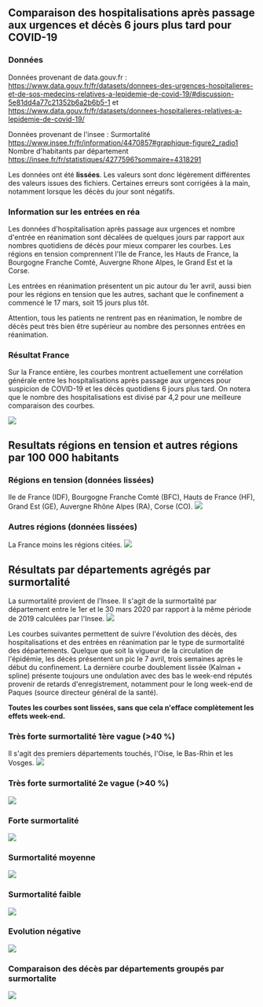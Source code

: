 ## Comparaison des hospitalisations après passage aux urgences et décès 6 jours plus tard pour COVID-19

### Données
Données provenant de data.gouv.fr :
https://www.data.gouv.fr/fr/datasets/donnees-des-urgences-hospitalieres-et-de-sos-medecins-relatives-a-lepidemie-de-covid-19/#discussion-5e81dd4a77c21352b6a2b6b5-1 
et https://www.data.gouv.fr/fr/datasets/donnees-hospitalieres-relatives-a-lepidemie-de-covid-19/

Données provenant de l'insee :
Surmortalité
https://www.insee.fr/fr/information/4470857#graphique-figure2_radio1
Nombre d'habitants par département
https://insee.fr/fr/statistiques/4277596?sommaire=4318291

Les données ont été **lissées**. 
Les valeurs sont donc légèrement différentes des valeurs issues des fichiers.
Certaines erreurs sont corrigées à la main, notamment lorsque les décès du jour sont négatifs.


### Information sur les entrées en réa

Les données d'hospitalisation après passage aux urgences et nombre d'entrée en réanimation sont décalées de quelques jours par rapport aux nombres quotidiens de décès pour mieux comparer les courbes.
Les régions en tension comprennent l'Ile de France, les Hauts de France, la Bourgogne Franche Comté, Auvergne Rhone Alpes, le Grand Est et la Corse.

Les entrées en réanimation présentent un pic autour du 1er avril, aussi bien pour les régions en tension que les autres, sachant que le confinement a commencé le 17 mars, soit 15 jours plus tôt.

Attention, tous les patients ne rentrent pas en réanimation, le nombre de décès peut très bien être supérieur au nombre des personnes entrées en réanimation.

### Résultat France
Sur la France entière, les courbes montrent actuellement une corrélation générale entre les hospitalisations après passage aux urgences pour suspicion de COVID-19 et les décès quotidiens 6 jours plus tard.
On notera que le nombre des hospitalisations est divisé par 4,2 pour une meilleure comparaison des courbes.

![](Images/huFRdc_False.png)

## Resultats régions en tension et autres régions par 100 000 habitants

### Régions en tension (données lissées)
Ile de France (IDF), Bourgogne Franche Comté (BFC), Hauts de France (HF), Grand Est (GE), Auvergne Rhône Alpes (RA), Corse (CO).
![](Images/huR112732448494dc_100000.png)

### Autres régions (données lissées)
La France moins les régions citées.
![](Images/huR24285253757693dc_100000.png)

## Résultats par départements agrégés par surmortalité
La surmortalité provient de l'Insee.
Il s'agit de la surmortalité par département entre le 1er et le 30 mars 2020 par rapport à la même période de 2019 calculées par l'Insee.
![](Images/INSEEsurmortalite30mars.png)

Les courbes suivantes permettent de suivre l'évolution des décès, des hospitalisations et des entrées en réanimation par le type de surmortalité des départements.
Quelque que soit la vigueur de la circulation de l'épidémie, les décès présentent un pic le 7 avril, trois semaines après le début du confinement.
La dernière courbe doublement lissée (Kalman + spline) présente toujours une ondulation avec des bas le week-end réputés provenir de retards d'enregistrement, notamment pour le long week-end de Paques (source directeur général de la santé).

**Toutes les courbes sont lissées, sans que cela n'efface complètement les effets week-end.**

### Très forte surmortalité 1ère vague (>40 %)
Il s'agit des premiers départements touchés, l'Oise, le Bas-Rhin et les Vosges.
![](Images/hutres_haute_1erfkdc_100000.png)

### Très forte surmortalité 2e vague (>40 %)
![](Images/hutres_haute_2ndfkdc_100000.png)

### Forte surmortalité
![](Images/huhautefkdc_100000.png)

### Surmortalité moyenne
![](Images/humoyennefkdc_100000.png)

### Surmortalité faible
![](Images/hufaiblefkdc_100000.png)

### Evolution négative
![](Images/hutres_faiblefkdc_100000.png)

### Comparaison des décès par départements groupés par surmortalite
![](Images/dsfkfsdc_100000.png)

